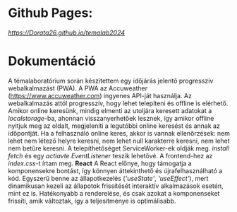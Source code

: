 
# Github Pages: 
_https://Dorata26.github.io/temalab2024_

# Dokumentáció
A témalaboratórium során készítettem egy időjárás jelentő progresszív webalkalmazást (PWA).
A PWA az Accuweather (https://www.accuweather.com) ingyenes API-ját használja. Az webalkalmazás attól progresszív, hogy lehet telepíteni és offline is elérhető. Amikor online keresünk, mindig elmenti az utoljára keresett adatokat a _localstorage_-ba, ahonnan visszanyerhetőek lesznek, így amikor offline nyitjuk meg az oldalt, megjeleníti a legutóbbi online keresést és annak az időpontját. Ha a felhasználó online keres, akkor is vannak ellenőrzések: nem lehet nem létező helyre keresni, nem lehet null karakterre keresni, nem lehet nem betűre keresni. 
A telepíthetőséget ServiceWorker-ek oldják meg. _install_ _fetch_ és egy _actiavte_ _EventListener_ teszik lehetővé. 
A frontend-hez az _index.css_-t írtam meg.
__React__
A React előnye, hogy támogatja a komponensekre bontást, így könnyen áttekinthető és újrafelhasználható a kód. Egyszerű benne az állapotkezelés (_'useState'_, _'useEffect'_), mert dinamikusan kezeli az állapotok frissítését interaktív alkalmazások esetén, mint ez is. Hatékonyabb a renderelése, és csak azokat a komponenseket frissíti, amik változtak, így a teljesítménye is optimálisabb.
